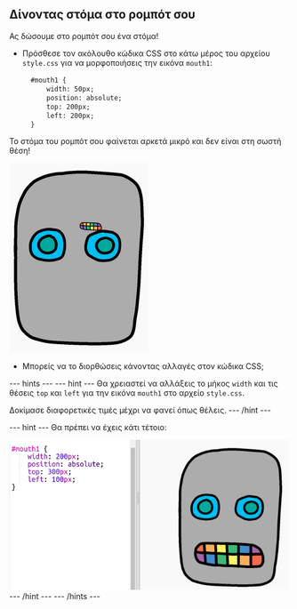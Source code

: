 ## Δίνοντας στόμα στο ρομπότ σου

Ας δώσουμε στο ρομπότ σου ένα στόμα!

- Πρόσθεσε τον ακόλουθο κώδικα CSS στο κάτω μέρος του αρχείου `style.css` για να μορφοποιήσεις την εικόνα `mouth1`:
    
        #mouth1 {
            width: 50px;
            position: absolute;
            top: 200px;
            left: 200px;
        }
        

Το στόμα του ρομπότ σου φαίνεται αρκετά μικρό και δεν είναι στη σωστή θέση!

![screenshot](images/robot-mouth.png)

- Μπορείς να το διορθώσεις κάνοντας αλλαγές στον κώδικα CSS;

--- hints ---
 --- hint --- Θα χρειαστεί να αλλάξεις το μήκος `width` και τις θέσεις `top` και `left` για την εικόνα `mouth1` στο αρχείο `style.css`.

Δοκίμασε διαφορετικές τιμές μέχρι να φανεί όπως θέλεις. --- /hint --- 

--- hint --- Θα πρέπει να έχεις κάτι τέτοιο:

![screenshot](images/robot-mouth-code.png)
--- /hint ---
--- /hints ---